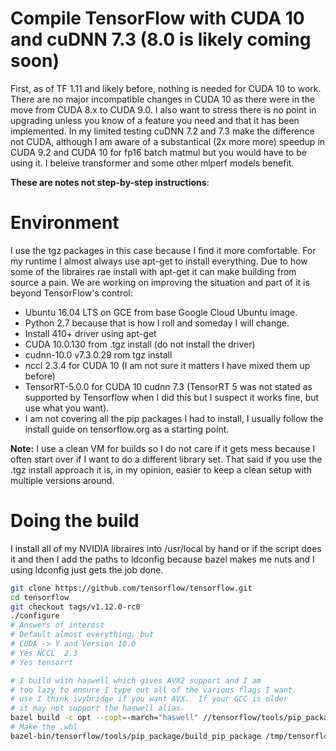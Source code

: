 # Compile TensorFlow with CUDA 10 and cuDNN 7.3 (8.0 is likely coming soon)
First, as of TF 1.11 and likely before, nothing is needed for CUDA 10 to work.
There are no major incompatible changes in CUDA 10 as there were in the move from CUDA 8.x
to CUDA 9.0. I also want to stress there is no point in upgrading unless you know
of a feature you need and that it has been implemented. In my limited testing cuDNN
7.2 and 7.3 make the difference not CUDA, although I am aware of a substantical
(2x more more) speedup in CUDA 9.2 and CUDA 10 for fp16 batch matmul but you would
have to be using it.  I beleive transformer and some other mlperf models benefit.

**These are notes not step-by-step instructions**:

# Environment
I use the tgz packages in this case because I find it more comfortable.  For my 
runtime I almost always use apt-get to install everything.  Due to how some of the
libraires rae install with apt-get it can make building from source a pain.  We
are working on improving the situation and part of it is beyond TensorFlow's control:

  * Ubuntu 16.04 LTS on GCE from base Google Cloud Ubuntu image.
  * Python 2.7 because that is how I roll and someday I will change.
  * Install 410+ driver using apt-get
  * CUDA 10.0.130  from .tgz install  (do not install the driver)
  * cudnn-10.0 v7.3.0.29 rom tgz install
  * nccl 2.3.4 for CUDA 10 (I am not sure it matters I have mixed them up before)
  * TensorRT-5.0.0 for CUDA 10 cudnn 7.3  (TensorRT 5 was not stated as supported by 
    Tensorflow when I did this but I suspect it works fine, but use what you want).
  * I am not covering all the pip packages I had to install, I usually follow 
    the install guide on tensorflow.org as a starting point.

**Note:** I use a clean VM for builds so I do not care if it gets mess because
I often start over if I want to do a different library set.  That said if you
use the .tgz install approach it is, in my opinion, easier to keep a clean setup with multiple
versions around.

# Doing the build
I install all of my NVIDIA libraires into /usr/local by hand or if the script does
it and then I add the paths to ldconfig because bazel makes me nuts and I using ldconfig
just gets the job done.

```bash
git clone https://github.com/tensorflow/tensorflow.git
cd tensorflow
git checkout tags/v1.12.0-rc0
./configure
# Answers of interest
# Default almost everything, but
# CUDA -> Y and Version 10.0
# Yes NCCL  2.3
# Yes tensorrt 

# I build with haswell which gives AVX2 support and I am 
# too lazy to ensure I type out all of the various flags I want.
# use I think ivybridge if you want AVX.  If your GCC is older
# it may not support the haswell alias.
bazel build -c opt --copt=-march="haswell" //tensorflow/tools/pip_package:build_pip_package
# Make the .whl
bazel-bin/tensorflow/tools/pip_package/build_pip_package /tmp/tensorflow_pkg
  
